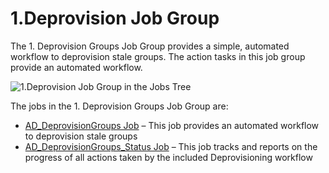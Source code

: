 # 1.Deprovision Job Group

The 1. Deprovision Groups Job Group provides a simple, automated workflow to deprovision stale
groups. The action tasks in this job group provide an automated workflow.

![1.Deprovision Job Group in the Jobs Tree](/img/product_docs/accessanalyzer/11.6/accessanalyzer/solutions/activedirectory/cleanup/groups/deprovision/groupsdeprovisionjobtree.webp)

The jobs in the 1. Deprovision Groups Job Group are:

- [AD_DeprovisionGroups Job](/docs/accessanalyzer/11.6/solutions/activedirectory/cleanup/groups/deprovision/ad_deprovisiongroups.md)
  – This job provides an automated workflow to deprovision stale groups
- [AD_DeprovisionGroups_Status Job](/docs/accessanalyzer/11.6/solutions/activedirectory/cleanup/groups/deprovision/ad_deprovisiongroups_status.md)
  – This job tracks and reports on the progress of all actions taken by the included Deprovisioning
  workflow
